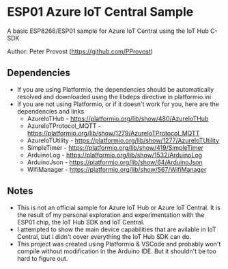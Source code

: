 # ESP01 Azure IoT Central Sample

A basic ESP8266/ESP01 sample for Azure IoT Central using the IoT Hub C-SDK

Author: Peter Provost (https://github.com/PProvost)

## Dependencies

* If you are using Platformio, the dependencies should be automatically resolved
  and downloaded using the libdeps directive in platformio.ini
* If you are not using Platformio, or if it doesn't work for you, here are the
  dependencies and links
    * AzureIoTHub - https://platformio.org/lib/show/480/AzureIoTHub
    * AzureIoTProtocol_MQTT - https://platformio.org/lib/show/1279/AzureIoTProtocol_MQTT
    * AzureIoTUtility - https://platformio.org/lib/show/1277/AzureIoTUtility
    * SimpleTimer - https://platformio.org/lib/show/419/SimpleTimer
    * ArduinoLog - https://platformio.org/lib/show/1532/ArduinoLog
    * ArduinoJson - https://platformio.org/lib/show/64/ArduinoJson
    * WifiManager - https://platformio.org/lib/show/567/WifiManager

## Notes

* This is not an official sample for Azure IoT Hub or Azure IoT Central. It is the 
  result of my personal exploration and experimentation with the ESP01 chip, the
  IoT Hub SDK and IoT Central.
* I attempted to show the main device capabilities that are avilable in IoT Central,
  but I didn't cover everything the IoT Hub SDK can do.
* This project was created using Platformio & VSCode and probably won't compile
  without modification in the Arduino IDE. But it shouldn't be too hard to figure
  out.
